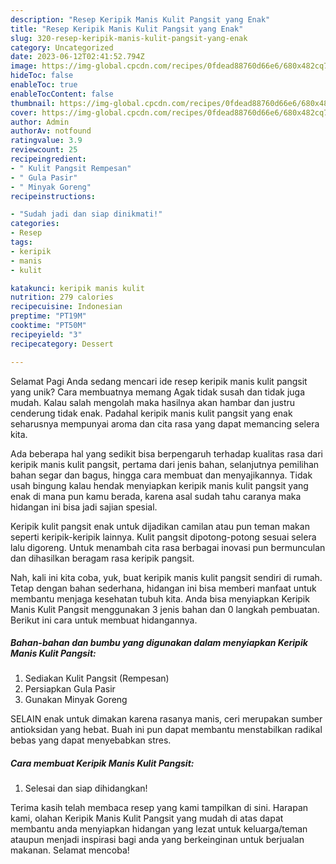 ```yaml
---
description: "Resep Keripik Manis Kulit Pangsit yang Enak"
title: "Resep Keripik Manis Kulit Pangsit yang Enak"
slug: 320-resep-keripik-manis-kulit-pangsit-yang-enak
category: Uncategorized
date: 2023-06-12T02:41:52.794Z
image: https://img-global.cpcdn.com/recipes/0fdead88760d66e6/680x482cq70/keripik-manis-kulit-pangsit-foto-resep-utama.jpg
hideToc: false
enableToc: true
enableTocContent: false
thumbnail: https://img-global.cpcdn.com/recipes/0fdead88760d66e6/680x482cq70/keripik-manis-kulit-pangsit-foto-resep-utama.jpg
cover: https://img-global.cpcdn.com/recipes/0fdead88760d66e6/680x482cq70/keripik-manis-kulit-pangsit-foto-resep-utama.jpg
author: Admin
authorAv: notfound
ratingvalue: 3.9
reviewcount: 25
recipeingredient:
- " Kulit Pangsit Rempesan"
- " Gula Pasir"
- " Minyak Goreng"
recipeinstructions:

- "Sudah jadi dan siap dinikmati!"
categories:
- Resep
tags:
- keripik
- manis
- kulit

katakunci: keripik manis kulit 
nutrition: 279 calories
recipecuisine: Indonesian
preptime: "PT19M"
cooktime: "PT50M"
recipeyield: "3"
recipecategory: Dessert

---
```



Selamat Pagi Anda sedang mencari ide resep keripik manis kulit pangsit yang unik? Cara membuatnya memang Agak tidak susah dan tidak juga mudah. Kalau salah mengolah maka hasilnya akan hambar dan justru cenderung tidak enak. Padahal keripik manis kulit pangsit yang enak seharusnya mempunyai aroma dan cita rasa yang dapat memancing selera kita.


Ada beberapa hal yang sedikit bisa berpengaruh terhadap kualitas rasa dari keripik manis kulit pangsit, pertama dari jenis bahan, selanjutnya pemilihan bahan segar dan bagus, hingga cara membuat dan menyajikannya. Tidak usah bingung kalau hendak menyiapkan keripik manis kulit pangsit yang enak di mana pun kamu berada, karena asal sudah tahu caranya maka hidangan ini bisa jadi sajian spesial.

Keripik kulit pangsit enak untuk dijadikan camilan atau pun teman makan seperti keripik-keripik lainnya. Kulit pangsit dipotong-potong sesuai selera lalu digoreng. Untuk menambah cita rasa berbagai inovasi pun bermunculan dan dihasilkan beragam rasa keripik pangsit.


Nah, kali ini kita coba, yuk, buat keripik manis kulit pangsit sendiri di rumah. Tetap dengan bahan sederhana, hidangan ini bisa memberi manfaat untuk membantu menjaga kesehatan tubuh kita. Anda bisa menyiapkan Keripik Manis Kulit Pangsit menggunakan 3 jenis bahan dan 0 langkah pembuatan. Berikut ini cara untuk membuat hidangannya.

<!--inarticleads1-->

##### Bahan-bahan dan bumbu yang digunakan dalam menyiapkan Keripik Manis Kulit Pangsit:

1. Sediakan  Kulit Pangsit (Rempesan)
1. Persiapkan  Gula Pasir
1. Gunakan  Minyak Goreng


SELAIN enak untuk dimakan karena rasanya manis, ceri merupakan sumber antioksidan yang hebat. Buah ini pun dapat membantu menstabilkan radikal bebas yang dapat menyebabkan stres. 

<!--inarticleads2-->

##### Cara membuat Keripik Manis Kulit Pangsit:


1. Selesai dan siap dihidangkan!



Terima kasih telah membaca resep yang kami tampilkan di sini. Harapan kami, olahan Keripik Manis Kulit Pangsit yang mudah di atas dapat membantu anda menyiapkan hidangan yang lezat untuk keluarga/teman ataupun menjadi inspirasi bagi anda yang berkeinginan untuk berjualan makanan. Selamat mencoba!
